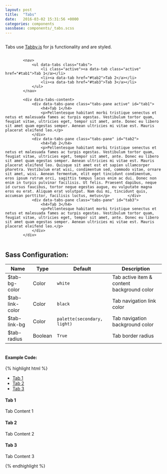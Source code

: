 ```yaml
---
layout: post
title:  "Tabs"
date:   2016-03-02 15:31:56 +0000
categories: components
sassbase: components/_tabs.scss
---
```


<div class="row column">
    <p class="lead-text">Tabs use <a href="https://github.com/cferdinandi/tabby">Tabby.js</a> for js functionality and are styled.</p>
</div>

<div class="row column">

            <nav>
                <ul data-tabs class="tabs">
                    <li class="active"><a data-tab class="active" href="#tab1">Tab 1</a></li>
                    <li><a data-tab href="#tab2">Tab 2</a></li>
                    <li><a data-tab href="#tab3">Tab 3</a></li>
                </ul>
            </nav>

            <div data-tabs-content>
                <div data-tabs-pane class="tabs-pane active" id="tab1">
                    <h4>Tab 1</h4>
                    <p>Pellentesque habitant morbi tristique senectus et netus et malesuada fames ac turpis egestas. Vestibulum tortor quam, feugiat vitae, ultricies eget, tempor sit amet, ante. Donec eu libero sit amet quam egestas semper. Aenean ultricies mi vitae est. Mauris placerat eleifend leo.</p>
                </div>
                <div data-tabs-pane class="tabs-pane" id="tab2">
                    <h4>Tab 2</h4>
                    <p>Pellentesque habitant morbi tristique senectus et netus et malesuada fames ac turpis egestas. Vestibulum tortor quam, feugiat vitae, ultricies eget, tempor sit amet, ante. Donec eu libero sit amet quam egestas semper. Aenean ultricies mi vitae est. Mauris placerat eleifend leo. Quisque sit amet est et sapien ullamcorper pharetra. Vestibulum erat wisi, condimentum sed, commodo vitae, ornare sit amet, wisi. Aenean fermentum, elit eget tincidunt condimentum, eros ipsum rutrum orci, sagittis tempus lacus enim ac dui. Donec non enim in turpis pulvinar facilisis. Ut felis. Praesent dapibus, neque id cursus faucibus, tortor neque egestas augue, eu vulputate magna eros eu erat. Aliquam erat volutpat. Nam dui mi, tincidunt quis, accumsan porttitor, facilisis luctus, metus</p>        </div>
                <div data-tabs-pane class="tabs-pane" id="tab3">
                    <h4>Tab 3</h4>
                    <p>Pellentesque habitant morbi tristique senectus et netus et malesuada fames ac turpis egestas. Vestibulum tortor quam, feugiat vitae, ultricies eget, tempor sit amet, ante. Donec eu libero sit amet quam egestas semper. Aenean ultricies mi vitae est. Mauris placerat eleifend leo.</p>
                </div>
            </div>

</div>

<div class="row column">
    <h2>Sass Configuration:</h2>
    <table>
        <thead>
            <tr>
                <th>Name</th>
                <th>Type</th>
                <th>Default</th>
                <th>Description</th>
            </tr>
        </thead>
        <tbody>
            <tr>
                <td>$tab-bg-color</td>
                <td>Color</td>
                <td><code>white</code></td>
                <td>Tab active item &amp; content background color</td>
            </tr>
            <tr>
                <td>$tab-link-color</td>
                <td>Color</td>
                <td><code>black</code></td>
                <td>Tab navigation link color</td>
            </tr>
            <tr>
                <td>$tab-link-bg</td>
                <td>Color</td>
                <td><code>palette(secondary, light)</code></td>
                <td>Tab navigation background color</td>
            </tr>
            <tr>
                <td>$tab-radius</td>
                <td>Boolean</td>
                <td><code>True</code></td>
                <td>Tab border radius</td>
            </tr>
        </tbody>
    </table>
</div>

<div class="row column">
<h4>Example Code:</h4>
{% highlight html %}
<!-- Tab Navigation: -->
<nav>
    <ul data-tabs class="tabs">
        <li><a data-tab href="#tab1">Tab 1</a></li>
        <li><a data-tab href="#tab2">Tab 2</a></li>
        <li><a data-tab href="#tab3">Tab 3</a></li>
    </ul>
</nav>
<!-- Tab Content: -->
<div data-tabs-content>
    <div data-tabs-pane class="tabs-pane active" id="tab1">
        <h4>Tab 1</h4>
        <p>Tab Content 1</p>
    </div>
    <div data-tabs-pane class="tabs-pane" id="tab2">
        <h4>Tab 2</h4
        <p>Tab Content 2</p>
    </div>
    <div data-tabs-pane class="tabs-pane" id="tab3">
        <h4>Tab 3</h4>
        <p>Tab Content 3</p>
    </div>
</div>
{% endhighlight %}
</div>